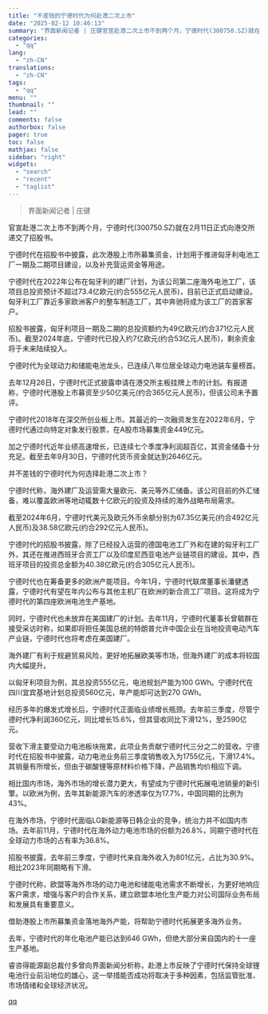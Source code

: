 ```yaml
---
title: "不差钱的宁德时代为何赴港二次上市"
date: "2025-02-12 10:46:13"
summary: "界面新闻记者 | 庄键官宣赴港二次上市不到两个月，宁德时代(300750.SZ)就在2月11日正式向..."
categories:
  - "qq"
lang:
  - "zh-CN"
translations:
  - "zh-CN"
tags:
  - "qq"
menu: ""
thumbnail: ""
lead: ""
comments: false
authorbox: false
pager: true
toc: false
mathjax: false
sidebar: "right"
widgets:
  - "search"
  - "recent"
  - "taglist"
---
```


> 界面新闻记者 | 庄键

官宣赴港二次上市不到两个月，宁德时代(300750.SZ)就在2月11日正式向港交所递交了招股书。

宁德时代在招股书中披露，此次港股上市所募集资金，计划用于推进匈牙利电池工厂一期及二期项目建设，以及补充营运资金等用途。

宁德时代在2022年公布在匈牙利的建厂计划，为该公司第二座海外电池工厂，该项目总投资预计不超过73.4亿欧元(约合555亿元人民币)，目前已正式启动建设。 匈牙利工厂靠近多家欧洲客户的整车制造工厂，其中奔驰将成为该工厂的首家客户。

招股书披露，匈牙利项目一期及二期的总投资额约为49亿欧元(约合371亿元人民币)。截至2024年底，宁德时代已投入约7亿欧元(约合53亿元人民币)，剩余资金将于未来陆续投入。

宁德时代为全球动力和储能电池龙头，已连续八年位居全球动力电池装车量榜首。

去年12月26日，宁德时代正式披露申请在港交所主板挂牌上市的计划。有报道称，宁德时代港股上市募资至少50亿美元(约合365亿元人民币)，但该公司未予置评。

宁德时代2018年在深交所创业板上市。其最近的一次融资发生在2022年6月，宁德时代通过向特定对象发行股票，在A股市场募集资金449亿元。

加之宁德时代近年业绩高速增长，已连续七个季度净利润超百亿，其资金储备十分充足。截至去年9月30日，宁德时代货币资金就达到2646亿元。

并不差钱的宁德时代为何选择赴港二次上市？

宁德时代称，海外建厂及运营需大量欧元、美元等外汇储备。该公司目前的外汇储备，难以覆盖欧洲等地动辄数十亿欧元的投资及持续的海外战略布局需求。

截至2024年6月，宁德时代美元及欧元外币余额分别为67.35亿美元(约合492亿元人民币)及38.58亿欧元(约合292亿元人民币)。

宁德时代的招股书披露，除了已经投入运营的德国电池工厂外和在建的匈牙利工厂外，其还在推进西班牙合资工厂以及印度尼西亚电池产业链项目的建设。其中，西班牙项目的投资总金额为40.38亿欧元(约合305亿元人民币)。

宁德时代也在筹备更多的欧洲产能项目。今年1月，宁德时代联席董事长潘健透露，宁德时代有望在年内公布与其他主机厂在欧洲的新合资工厂项目。这将成为宁德时代的第四座欧洲电池生产基地。

同时，宁德时代也未放弃在美国建厂的计划。去年11月，宁德时代董事长曾毓群在接受采访时称，如果即将担任美国总统的特朗普允许中国企业在当地投资电动汽车产业链，宁德时代也将考虑在美国建厂。

海外建厂有利于规避贸易风险，更好地拓展欧美等市场，但海外建厂的成本将较国内大幅提升。

以匈牙利项目为例，其总投资555亿元，电池规划产能为100 GWh。宁德时代在四川宜宾基地计划总投资560亿元，年产能却可达到270 GWh。

经历多年的爆发式增长后，宁德时代正面临业绩增长瓶颈。去年前三季度，尽管宁德时代净利润360亿元，同比增长15.6%，但其营收同比下滑12%，至2590亿元。

营收下滑主要受动力电池板块拖累，此项业务贡献宁德时代三分之二的营收。宁德时代在招股书中披露，动力电池业务前三季度销售收入为1755亿元，下滑17.4%。其销量有所增长，但由于碳酸锂等原材料价格下降，产品销售均价相应下调。

相比国内市场，海外市场的增长潜力更大，有望成为宁德时代拓展电池销量的新引擎。以欧洲为例，去年其新能源汽车的渗透率仅为17.7%，中国同期的比例为43%。

在海外市场，宁德时代面临LG新能源等日韩企业的竞争，统治力并不如国内市场。去年前11月，宁德时代在海外动力电池市场的份额为26.8%，同期宁德时代在全球动力市场的占有率为36.8%。

招股书披露，去年前三季度，宁德时代来自海外收入为801亿元，占比为30.9%。相比2023年同期略有下滑。

宁德时代称，欧盟等海外市场的动力电池和储能电池需求不断增长，为更好地响应客户需求，增强与客户的合作关系，建立欧盟本地化生产能力对公司国际业务布局和发展具有重要意义。

借助港股上市所募集资金落地海外产能，将帮助宁德时代拓展更多海外业务。

去年，宁德时代的年化电池产能已达到646 GWh，但绝大部分来自国内的十一座生产基地。

睿咨得能源副总裁付多曾向界面新闻分析称，赴港上市反映了宁德时代保持全球锂电池行业前沿地位的雄心，这一举措能否成功将取决于多种因素，包括监管批准、市场情绪和全球经济状况。

[qq](https://new.qq.com/rain/a/20250212A0373J00)
